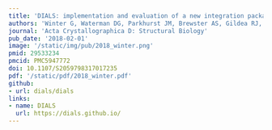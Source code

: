 ```yaml
---
title: 'DIALS: implementation and evaluation of a new integration package'
authors: 'Winter G, Waterman DG, Parkhurst JM, Brewster AS, Gildea RJ, Gerstel M, Fuentes-Montero L, Vollmar M, Michels-Clark T, **Young ID**, Sauter NK, Evans G.'
journal: 'Acta Crystallographica D: Structural Biology'
pub_date: '2018-02-01'
image: '/static/img/pub/2018_winter.png'
pmid: 29533234
pmcid: PMC5947772
doi: 10.1107/S2059798317017235
pdf: '/static/pdf/2018_winter.pdf'
github:
- url: dials/dials
links:
- name: DIALS
  url: https://dials.github.io/
---
```

